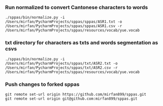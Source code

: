 ### Run normalized to convert Cantonese characters to words
```shell
./sppas/bin/normalize.py -i /Users/mirfan/PycharmProjects/sppas/sppas/ASR1.txt -o /Users/mirfan/PycharmProjects/sppas/sppas/ASR1.csv -r /Users/mirfan/PycharmProjects/sppas/resources/vocab/yue.vocab
```
### txt directory for characters as txts and words segmentation as csvs
```shell
./sppas/bin/normalize.py -i /Users/mirfan/PycharmProjects/sppas/txt/ASR2.txt -o /Users/mirfan/PycharmProjects/sppas/txt/ASR2.csv -r /Users/mirfan/PycharmProjects/sppas/resources/vocab/yue.vocab
```

### Push changes to forked sppas
```shell
git remote set-url origin https://github.com/mirfan899/sppas.git
git remote set-url origin git@github.com:mirfan899/sppas.git
``` 
